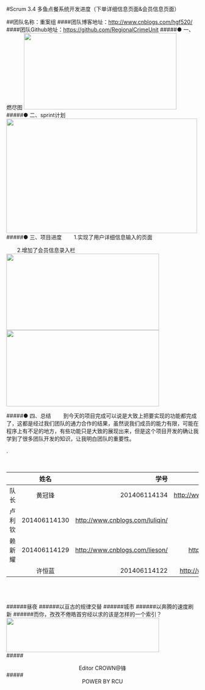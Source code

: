 #Scrum 3.4 多鱼点餐系统开发进度（下单详细信息页面&会员信息页面）

##团队名称：重案组
####团队博客地址：http://www.cnblogs.com/hgf520/
####团队Github地址：https://github.com/RegionalCrimeUnit
#####●  一、燃尽图
<img src="http://images2015.cnblogs.com/blog/808610/201612/808610-20161213174106683-1165358728.png" width = "400" height = "200" />
#####● 二、sprint计划
<img src="http://images2015.cnblogs.com/blog/808610/201612/808610-20161210115940116-1039867076.png" width = "500" height = "300" />
#####● 三、项目进度
　　1.实现了用户详细信息输入的页面

　　2.增加了会员信息录入栏
<img src="http://images2015.cnblogs.com/blog/808610/201612/808610-20161213174713261-1749779836.png" width = "400" height = "200" /><img src="http://images2015.cnblogs.com/blog/808610/201612/808610-20161213174716339-1656478422.png" width = "400" height = "200" />

#####● 四、总结
　　到今天的项目完成可以说是大致上把要实现的功能都完成了，这都是经过我们团队的通力合作的结果，虽然说我们成员的能力有限，可能在程序上有不足的地方，有些功能只是大致的展现出来，但是这个项目开发的确让我学到了很多团队开发的知识，让我明白团队的重要性。


.





<br />


||姓名|学号	|博客链接|	Github链接	|
| ------------- |:-------------:| -----:|-----:| -----:| 
队长|黄冠锋|201406114134|	http://www.cnblogs.com/hgf520/	 |https://github.com/crown999
 |卢利钦|201406114130|	http://www.cnblogs.com/luliqin/	|https://github.com/luliqin
 |赖新耀	|201406114129	|http://www.cnblogs.com/lieson/	|https://github.com/Laixinyao
	|许恒蓝		|201406114122	|	http://www.cnblogs.com/xhlbk/		|https://github.com/xuhenglan


<br /><br /><br />
######昼夜
######以亘古的规律交替
######城市
######以奔腾的速度刷新
######而你，孜孜不倦皓首穷经以求的该是怎样的一个索引？
<img src="http://images2015.cnblogs.com/blog/808610/201611/808610-20161117181926451-1189192432.gif" width = "400" height = "90" />
<br />
#####<center>Editor CROWN@锋</center >
#####<center>POWER BY RCU</center >







